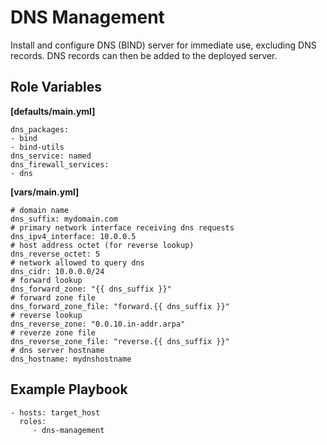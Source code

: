 DNS Management
=========

Install and configure DNS (BIND) server for immediate use, excluding DNS records. DNS records can then be added to the deployed server.

Role Variables
--------------
**[defaults/main.yml]**  

```
dns_packages:
- bind
- bind-utils
dns_service: named
dns_firewall_services:
- dns
```

**[vars/main.yml]**  

```
# domain name
dns_suffix: mydomain.com
# primary network interface receiving dns requests
dns_ipv4_interface: 10.0.0.5
# host address octet (for reverse lookup)
dns_reverse_octet: 5
# network allowed to query dns
dns_cidr: 10.0.0.0/24
# forward lookup
dns_forward_zone: "{{ dns_suffix }}"
# forward zone file
dns_forward_zone_file: "forward.{{ dns_suffix }}"
# reverse lookup
dns_reverse_zone: "0.0.10.in-addr.arpa"
# reverze zone file
dns_reverse_zone_file: "reverse.{{ dns_suffix }}"
# dns server hostname
dns_hostname: mydnshostname
```

Example Playbook
----------------
```
- hosts: target_host
  roles:
     - dns-management
```
